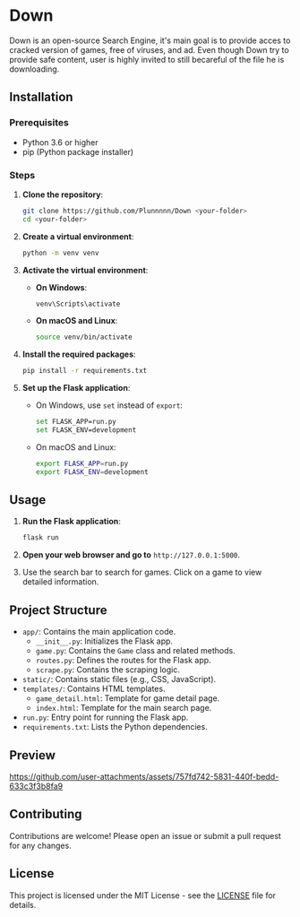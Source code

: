# Down

Down is an open-source Search Engine, it's main goal is to provide acces to cracked version of games, free of viruses, and ad.
Even though Down try to provide safe content, user is highly invited to still becareful of the file he is downloading.

## Installation

### Prerequisites

- Python 3.6 or higher
- pip (Python package installer)

### Steps

1. **Clone the repository**:
    ```bash
    git clone https://github.com/Plunnnnn/Down <your-folder>
    cd <your-folder>
    ```

2. **Create a virtual environment**:
    ```bash
    python -m venv venv
    ```

3. **Activate the virtual environment**:

    - **On Windows**:
      ```bash
      venv\Scripts\activate
      ```

    - **On macOS and Linux**:
      ```bash
      source venv/bin/activate
      ```

4. **Install the required packages**:
    ```bash
    pip install -r requirements.txt
    ```

5. **Set up the Flask application**:

    - On Windows, use `set` instead of `export`:
      ```bash
      set FLASK_APP=run.py
      set FLASK_ENV=development
      ```

    - On macOS and Linux:
      ```bash
      export FLASK_APP=run.py
      export FLASK_ENV=development
      ```

## Usage

1. **Run the Flask application**:
    ```bash
    flask run
    ```

2. **Open your web browser and go to** `http://127.0.0.1:5000`.

3. Use the search bar to search for games. Click on a game to view detailed information.

## Project Structure

- `app/`: Contains the main application code.
  - `__init__.py`: Initializes the Flask app.
  - `game.py`: Contains the `Game` class and related methods.
  - `routes.py`: Defines the routes for the Flask app.
  - `scrape.py`: Contains the scraping logic.
- `static/`: Contains static files (e.g., CSS, JavaScript).
- `templates/`: Contains HTML templates.
  - `game_detail.html`: Template for game detail page.
  - `index.html`: Template for the main search page.
- `run.py`: Entry point for running the Flask app.
- `requirements.txt`: Lists the Python dependencies.

## Preview
 
https://github.com/user-attachments/assets/757fd742-5831-440f-bedd-633c3f3b8fa9

## Contributing

Contributions are welcome! Please open an issue or submit a pull request for any changes.

## License

This project is licensed under the MIT License - see the [LICENSE](LICENSE) file for details.
